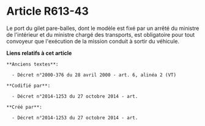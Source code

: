 # Article R613-43

Le port du gilet pare-balles, dont le modèle est fixé par un arrêté du ministre de l'intérieur et du ministre chargé des
transports, est obligatoire pour tout convoyeur que l'exécution de la mission conduit à sortir du véhicule.

**Liens relatifs à cet article**

	**Anciens textes**:

	  - Décret n°2000-376 du 28 avril 2000 - art. 6, alinéa 2 (VT)

	**Codifié par**:

	  - Décret n°2014-1253 du 27 octobre 2014 - art.

	**Créé par**:

	  - Décret n°2014-1253 du 27 octobre 2014 - art.
